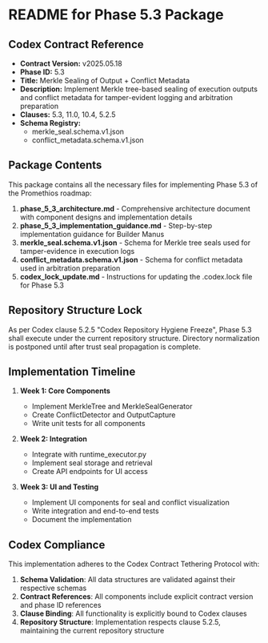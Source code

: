# README for Phase 5.3 Package

## Codex Contract Reference
- **Contract Version:** v2025.05.18
- **Phase ID:** 5.3
- **Title:** Merkle Sealing of Output + Conflict Metadata
- **Description:** Implement Merkle tree-based sealing of execution outputs and conflict metadata for tamper-evident logging and arbitration preparation
- **Clauses:** 5.3, 11.0, 10.4, 5.2.5
- **Schema Registry:** 
  - merkle_seal.schema.v1.json
  - conflict_metadata.schema.v1.json

## Package Contents

This package contains all the necessary files for implementing Phase 5.3 of the Promethios roadmap:

1. **phase_5_3_architecture.md** - Comprehensive architecture document with component designs and implementation details
2. **phase_5_3_implementation_guidance.md** - Step-by-step implementation guidance for Builder Manus
3. **merkle_seal.schema.v1.json** - Schema for Merkle tree seals used for tamper-evidence in execution logs
4. **conflict_metadata.schema.v1.json** - Schema for conflict metadata used in arbitration preparation
5. **codex_lock_update.md** - Instructions for updating the .codex.lock file for Phase 5.3

## Repository Structure Lock

As per Codex clause 5.2.5 "Codex Repository Hygiene Freeze", Phase 5.3 shall execute under the current repository structure. Directory normalization is postponed until after trust seal propagation is complete.

## Implementation Timeline

1. **Week 1: Core Components**
   - Implement MerkleTree and MerkleSealGenerator
   - Create ConflictDetector and OutputCapture
   - Write unit tests for all components

2. **Week 2: Integration**
   - Integrate with runtime_executor.py
   - Implement seal storage and retrieval
   - Create API endpoints for UI access

3. **Week 3: UI and Testing**
   - Implement UI components for seal and conflict visualization
   - Write integration and end-to-end tests
   - Document the implementation

## Codex Compliance

This implementation adheres to the Codex Contract Tethering Protocol with:

1. **Schema Validation**: All data structures are validated against their respective schemas
2. **Contract References**: All components include explicit contract version and phase ID references
3. **Clause Binding**: All functionality is explicitly bound to Codex clauses
4. **Repository Structure**: Implementation respects clause 5.2.5, maintaining the current repository structure
